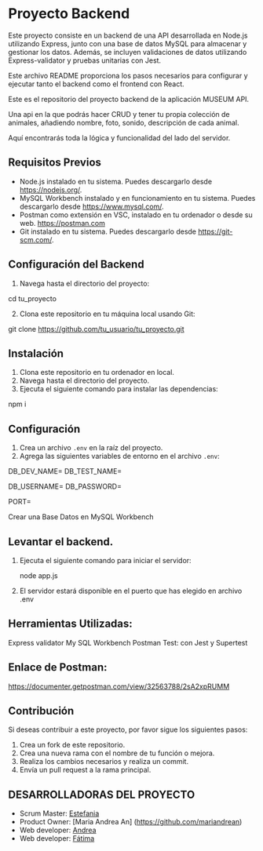 # Proyecto Backend

Este proyecto consiste en un backend de una API desarrollada en Node.js utilizando Express, junto con una base de datos MySQL para almacenar y gestionar los datos. Además, se incluyen validaciones de datos utilizando Express-validator y pruebas unitarias con Jest. 

Este archivo README proporciona los pasos necesarios para configurar y ejecutar tanto el backend como el frontend con React.

Este es el repositorio del proyecto backend de la aplicación MUSEUM API. 

Una api en la que podrás hacer CRUD y tener tu propia colección de animales, añadiendo nombre, foto, sonido, descripción de cada animal.

Aquí encontrarás toda la lógica y funcionalidad del lado del servidor.


## Requisitos Previos

- Node.js instalado en tu sistema. Puedes descargarlo desde https://nodejs.org/.
- MySQL Workbench instalado y en funcionamiento en tu sistema. Puedes descargarlo desde https://www.mysql.com/.
- Postman como extensión en VSC, instalado en tu ordenador o desde su web. https://postman.com
- Git instalado en tu sistema. Puedes descargarlo desde https://git-scm.com/.

## Configuración del Backend


1. Navega hasta el directorio del proyecto:

cd tu_proyecto

2. Clona este repositorio en tu máquina local usando Git:


git clone https://github.com/tu_usuario/tu_proyecto.git



## Instalación

1. Clona este repositorio en tu ordenador en local.
2. Navega hasta el directorio del proyecto.
3. Ejecuta el siguiente comando para instalar las dependencias:

npm i

## Configuración

1. Crea un archivo `.env` en la raíz del proyecto.
2. Agrega las siguientes variables de entorno en el archivo `.env`:

DB_DEV_NAME=
DB_TEST_NAME=

DB_USERNAME=
DB_PASSWORD=

PORT=

Crear una Base Datos en MySQL Workbench


## Levantar el backend.

1. Ejecuta el siguiente comando para iniciar el servidor:

   node app.js

2. El servidor estará disponible en el puerto que has elegido en archivo .env


## Herramientas Utilizadas:

Express validator
My SQL Workbench
Postman
Test: con Jest y Supertest 

## Enlace de Postman:

https://documenter.getpostman.com/view/32563788/2sA2xpRUMM

## Contribución

Si deseas contribuir a este proyecto, por favor sigue los siguientes pasos:

1. Crea un fork de este repositorio.
2. Crea una nueva rama con el nombre de tu función o mejora.
3. Realiza los cambios necesarios y realiza un commit.
4. Envía un pull request a la rama principal.


## DESARROLLADORAS DEL PROYECTO
- Scrum Master: [Estefania](https://github.com/EstefanyBatPel)
- Product Owner: [Maria Andrea An] (https://github.com/mariandrean)
- Web developer: [Andrea](https://github.com/Andreamartinn17)
- Web developer: [Fátima](https://github.com/pointfs)
